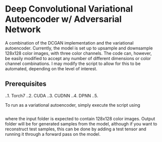 # Deep Convolutional Variational Autoencoder w/ Adversarial Network

A combination of the DCGAN implementation and the variational autoencoder. Currently, the model is set up to upsample and downsample 128x128 color images, with three color channels. The code can, however, be easily modified to accept any number of different dimensions or color channel combinations. I may modify the script to allow for this to be automated, depending on the level of interest.  

## Prerequisites 
..1. Torch7
..2. CUDA
..3. CUDNN
..4. DPNN
..5. 

To run as a variational autoencoder, simply execute the script using 

``` th daliVAE.lua -i [input folder destination] -o [output folder destination] -s [size of dataset (number of image files)] -c [destination for saving model checkpoints]
```

where the input folder is expected to contain 128x128 color images. Output folder will be for generated samples from the model, although if you want to reconstruct test samples, this can be done by adding a test tensor and running it through a forward pass on the model. 
